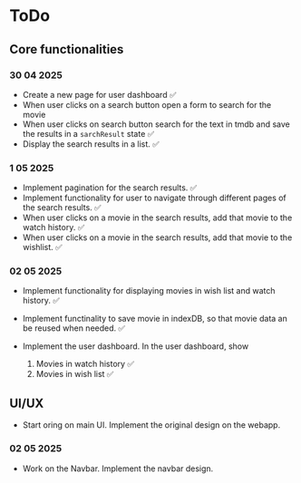 # ToDo

## Core functionalities

### 30 04 2025

- Create a new page for user dashboard ✅
- When user clicks on a search button open a form to search for the movie
- When user clicks on search button search for the text in tmdb and save the results in a `sarchResult` state ✅
- Display the search results in a list. ✅

### 1 05 2025

- Implement pagination for the search results. ✅
- Implement functionality for user to navigate through different pages of the search results. ✅
- When user clicks on a movie in the search results, add that movie to the watch history. ✅
- When user clicks on a movie in the search results, add that movie to the wishlist. ✅

### 02 05 2025

- Implement functionality for displaying movies in wish list and watch history. ✅

- Implement functinality to save movie in indexDB, so that movie data an be reused when needed. ✅
- Implement the user dashboard. In the user dashboard, show
  1. Movies in watch history ✅
  2. Movies in wish list ✅

## UI/UX

- Start oring on main UI. Implement the original design on the webapp.

### 02 05 2025

- Work on the Navbar. Implement the navbar design.
